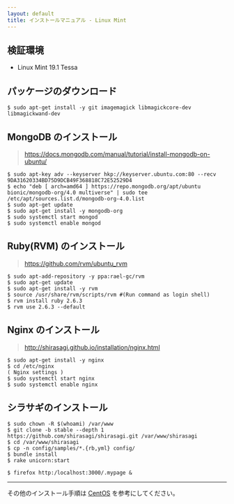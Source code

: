 ```yaml
---
layout: default
title: インストールマニュアル - Linux Mint
---
```


## 検証環境

- Linux Mint 19.1 Tessa

## パッケージのダウンロード

```
$ sudo apt-get install -y git imagemagick libmagickcore-dev libmagickwand-dev
```

## MongoDB のインストール

> https://docs.mongodb.com/manual/tutorial/install-mongodb-on-ubuntu/

```
$ sudo apt-key adv --keyserver hkp://keyserver.ubuntu.com:80 --recv 9DA31620334BD75D9DCB49F368818C72E52529D4
$ echo "deb [ arch=amd64 ] https://repo.mongodb.org/apt/ubuntu bionic/mongodb-org/4.0 multiverse" | sudo tee /etc/apt/sources.list.d/mongodb-org-4.0.list
$ sudo apt-get update
$ sudo apt-get install -y mongodb-org
$ sudo systemctl start mongod
$ sudo systemctl enable mongod
```

## Ruby(RVM) のインストール

> https://github.com/rvm/ubuntu_rvm

```
$ sudo apt-add-repository -y ppa:rael-gc/rvm
$ sudo apt-get update
$ sudo apt-get install -y rvm
$ source /usr/share/rvm/scripts/rvm #(Run command as login shell)
$ rvm install ruby 2.6.3
$ rvm use 2.6.3 --default
```

## Nginx のインストール

> http://shirasagi.github.io/installation/nginx.html

```
$ sudo apt-get install -y nginx
$ cd /etc/nginx
( Nginx settings )
$ sudo systemctl start nginx
$ sudo systemctl enable nginx
```

## シラサギのインストール

```
$ sudo chown -R $(whoami) /var/www
$ git clone -b stable --depth 1 https://github.com/shirasagi/shirasagi.git /var/www/shirasagi
$ cd /var/www/shirasagi
$ cp -n config/samples/*.{rb,yml} config/
$ bundle install
$ rake unicorn:start

$ firefox http:/localhost:3000/.mypage &
```

---
その他のインストール手順は [CentOS](manual.html) を参考にしてください。
